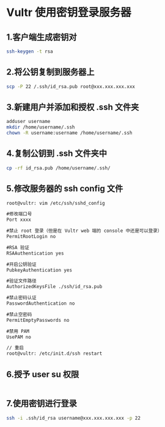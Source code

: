 # Vultr 使用密钥登录服务器

## 1.客户端生成密钥对

```bash
ssh-keygen -t rsa
```

## 2.将公钥复制到服务器上

```bash
scp -P 22 /.ssh/id_rsa.pub root@xxx.xxx.xxx.xxx
```

## 3.新建用户并添加和授权 .ssh 文件夹

```bash
adduser username
mkdir /home/username/.ssh
chown -R username:username /home/username/.ssh
```

## 4.复制公钥到 .ssh 文件夹中

```bash
cp -rf id_rsa.pub /home/username/.ssh/
```

## 5.修改服务器的 ssh config 文件

```bash
root@vultr: vim /etc/ssh/sshd_config
```

```txt
#修改端口号
Port xxxx

#禁止 root 登录（但是在 Vultr web 端的 console 中还是可以登录）
PermitRootLogin no

#RSA 验证
RSAAuthentication yes

#开启公钥验证
PubkeyAuthentication yes

#验证文件路径
AuthorizedKeysFile ./ssh/id_rsa.pub

#禁止密码认证
PasswordAuthentication no

#禁止空密码
PermitEmptyPasswords no

#禁用 PAM
UsePAM no
```

```bash
// 重启
root@vultr: /etc/init.d/ssh restart
```

## 6.授予 user su 权限

```bash
```

## 7.使用密钥进行登录

```bash
ssh -i .ssh/id_rsa username@xxx.xxx.xxx.xxx -p 22
```
